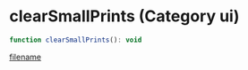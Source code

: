 # clearSmallPrints (Category ui)

```js
function clearSmallPrints(): void
```

[filename](clearSmallPrints_m.md ':include')